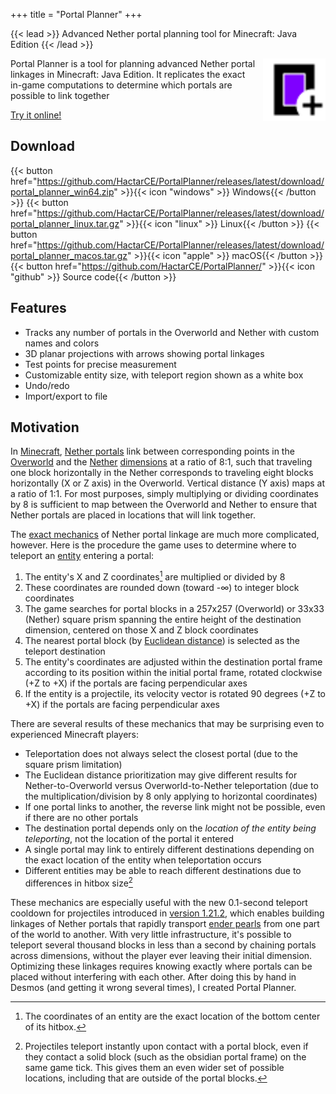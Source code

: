 +++
title = "Portal Planner"
+++

{{< lead >}}
Advanced Nether portal planning tool for Minecraft: Java Edition
{{< /lead >}}

<a href="{{< ref `/projects/portal-planner` >}}"><img src="https://raw.githubusercontent.com/HactarCE/PortalPlanner/main/resources/icon/portalplanner.svg?sanitize=true" alt="Portal Planner logo" width="100" align="right" style="margin: 0px 0px 0px 10px"></a>

Portal Planner is a tool for planning advanced Nether portal linkages in Minecraft: Java Edition. It replicates the exact in-game computations to determine which portals are possible to link together

<!--more-->

[Try it online!](https://hactarce.github.io/PortalPlanner/)

## Download

{{< button href="https://github.com/HactarCE/PortalPlanner/releases/latest/download/portal_planner_win64.zip" >}}{{< icon "windows" >}} Windows{{< /button >}}
{{< button href="https://github.com/HactarCE/PortalPlanner/releases/latest/download/portal_planner_linux.tar.gz" >}}{{< icon "linux" >}} Linux{{< /button >}}
{{< button href="https://github.com/HactarCE/PortalPlanner/releases/latest/download/portal_planner_macos.tar.gz" >}}{{< icon "apple" >}} macOS{{< /button >}}
{{< button href="https://github.com/HactarCE/PortalPlanner/" >}}{{< icon "github" >}} Source code{{< /button >}}

## Features

- Tracks any number of portals in the <span class="blue">Overworld</span> and <span class="red">Nether</span> with custom names and colors
- 3D planar projections with arrows showing portal linkages
- Test points for precise measurement
- Customizable entity size, with teleport region shown as a white box
- Undo/redo
- Import/export to file

## Motivation

In [Minecraft](https://en.wikipedia.org/wiki/Minecraft), [Nether portals](https://minecraft.wiki/w/Nether_portal) link between corresponding points in the [Overworld](https://minecraft.wiki/w/Overworld) and the [Nether](https://minecraft.wiki/w/The_Nether) [dimensions](https://minecraft.wiki/w/Dimension) at a ratio of 8:1, such that traveling one block horizontally in the <span class="red">Nether</span> corresponds to traveling eight blocks horizontally (X or Z axis) in the <span class="blue">Overworld</span>. Vertical distance (Y axis) maps at a ratio of 1:1. For most purposes, simply multiplying or dividing coordinates by 8 is sufficient to map between the <span class="blue">Overworld</span> and <span class="red">Nether</span> to ensure that Nether portals are placed in locations that will link together.

The [exact mechanics](https://minecraft.wiki/w/Nether_portal#Portal_linkage_between_Overworld_and_Nether) of Nether portal linkage are much more complicated, however. Here is the procedure the game uses to determine where to teleport an [entity](https://minecraft.wiki/w/Entity) entering a portal:

1. The entity's X and Z coordinates[^entity-coordinates] are multiplied or divided by 8
2. These coordinates are rounded down (toward -∞) to integer block coordinates
3. The game searches for portal blocks in a <span class="blue">257x257 (Overworld)</span> or <span class="red">33x33 (Nether)</span> square prism spanning the entire height of the destination dimension, centered on those X and Z block coordinates
4. The nearest portal block (by [Euclidean distance](https://en.wikipedia.org/wiki/Euclidean_distance)) is selected as the teleport destination
5. The entity's coordinates are adjusted within the destination portal frame according to its position within the initial portal frame, rotated clockwise (+Z to +X) if the portals are facing perpendicular axes
6. If the entity is a projectile, its velocity vector is rotated 90 degrees (+Z to +X) if the portals are facing perpendicular axes

There are several results of these mechanics that may be surprising even to experienced Minecraft players:

- Teleportation does not always select the closest portal (due to the square prism limitation)
- The Euclidean distance prioritization may give different results for <span class="red">Nether</span>-to-<span class="blue">Overworld</span> versus <span class="blue">Overworld</span>-to-<span class="red">Nether</span> teleportation (due to the multiplication/division by 8 only applying to horizontal coordinates)
- If one portal links to another, the reverse link might not be possible, even if there are no other portals
- The destination portal depends only on the _location of the entity being teleporting_, not the location of the portal it entered
- A single portal may link to entirely different destinations depending on the exact location of the entity when teleportation occurs
- Different entities may be able to reach different destinations due to differences in hitbox size[^clipping]

These mechanics are especially useful with the new 0.1-second teleport cooldown for projectiles introduced in [version 1.21.2](https://minecraft.wiki/w/Java_Edition_1.21.2#Blocks), which enables building linkages of Nether portals that rapidly transport [ender pearls](https://minecraft.wiki/w/Ender_Pearl) from one part of the world to another. With very little infrastructure, it's possible to teleport several thousand blocks in less than a second by chaining portals across dimensions, without the player ever leaving their initial dimension. Optimizing these linkages requires knowing exactly where portals can be placed without interfering with each other. After doing this by hand in Desmos (and getting it wrong several times), I created Portal Planner.

[^entity-coordinates]: The coordinates of an entity are the exact location of the bottom center of its hitbox.
[^clipping]: Projectiles teleport instantly upon contact with a portal block, even if they contact a solid block (such as the obsidian portal frame) on the same game tick. This gives them an even wider set of possible locations, including that are outside of the portal blocks.
